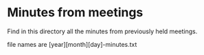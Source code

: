 # Minutes from meetings

Find in this directory all the minutes from previously held meetings.

file names are [year][month][day]-minutes.txt
